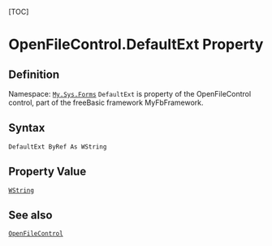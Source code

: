 [TOC]
# OpenFileControl.DefaultExt Property

## Definition
Namespace: [`My.Sys.Forms`](My.Sys.Forms.md)
`DefaultExt` is property of the OpenFileControl control, part of the freeBasic framework MyFbFramework.
## Syntax
```freeBasic
DefaultExt ByRef As WString
```
## Property Value
[`WString`]("https://www.freebasic.net/wiki/KeyPgWString")
## See also
[`OpenFileControl`](OpenFileControl.md)

